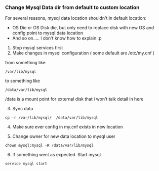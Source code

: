 ### Change Mysql Data dir from default to custom location

For several reasons, mysql data location shouldn't in default location:
- OS Die or OS Disk die, but only need to replace disk with new OS and config point to mysql data location
- And so on..... I don't know how to explain :p


1. Stop mysql services first
2. Make changes in mysql configuration ( some default are  /etc/my.cnf )

from something like 
```
/var/lib/mysql
```

to something like

```
/data/var/lib/mysql
```

/data is a mount point for external disk that i won't talk detail in here

3. Sync data
```
cp -r /var/lib/mysql/  /data/var/lib/mysql
```

4. Make sure ever config in my.cnf exists in new location

5. Change owner for new data location to mysql user

```
chown mysql:mysql -R /data/var/lib/mysql
```


6. If something went as expected. Start mysql

```
service mysql start
```

